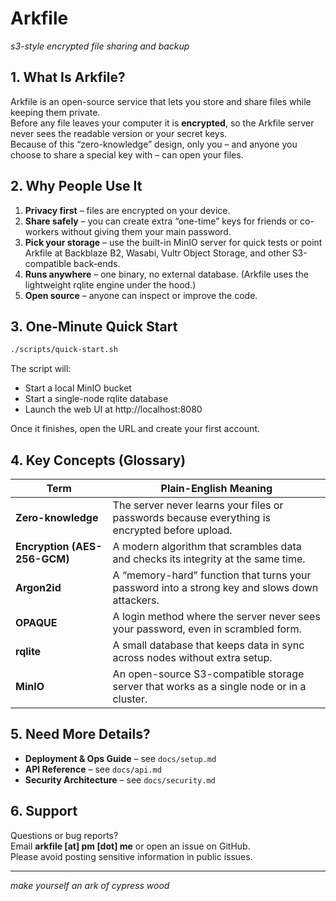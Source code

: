 # Arkfile

*s3-style encrypted file sharing and backup*

## 1. What Is Arkfile?

Arkfile is an open-source service that lets you store and share files while keeping them private.  
Before any file leaves your computer it is **encrypted**, so the Arkfile server never sees the readable version or your secret keys.  
Because of this “zero-knowledge” design, only you – and anyone you choose to share a special key with – can open your files.

## 2. Why People Use It

1. **Privacy first** – files are encrypted on your device.  
2. **Share safely** – you can create extra “one-time” keys for friends or co-workers without giving them your main password.  
3. **Pick your storage** – use the built-in MinIO server for quick tests or point Arkfile at Backblaze B2, Wasabi, Vultr Object Storage, and other S3-compatible back-ends.  
4. **Runs anywhere** – one binary, no external database. (Arkfile uses the lightweight rqlite engine under the hood.)  
5. **Open source** – anyone can inspect or improve the code.

## 3. One-Minute Quick Start

```bash
./scripts/quick-start.sh
```

The script will:

* Start a local MinIO bucket  
* Start a single-node rqlite database  
* Launch the web UI at http://localhost:8080

Once it finishes, open the URL and create your first account.

## 4. Key Concepts (Glossary)

| Term | Plain-English Meaning |
|------|-----------------------|
| **Zero-knowledge** | The server never learns your files or passwords because everything is encrypted before upload. |
| **Encryption (AES-256-GCM)** | A modern algorithm that scrambles data and checks its integrity at the same time. |
| **Argon2id** | A “memory-hard” function that turns your password into a strong key and slows down attackers. |
| **OPAQUE** | A login method where the server never sees your password, even in scrambled form. |
| **rqlite** | A small database that keeps data in sync across nodes without extra setup. |
| **MinIO** | An open-source S3-compatible storage server that works as a single node or in a cluster. |

## 5. Need More Details?

* **Deployment & Ops Guide** – see `docs/setup.md`  
* **API Reference** – see `docs/api.md`  
* **Security Architecture** – see `docs/security.md`

## 6. Support

Questions or bug reports?  
Email **arkfile [at] pm [dot] me** or open an issue on GitHub.  
Please avoid posting sensitive information in public issues.

---

*make yourself an ark of cypress wood*
